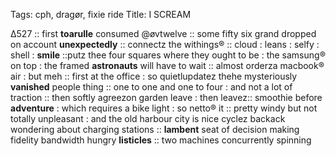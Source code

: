 Tags: cph, dragør, fixie ride
Title: I SCREAM
  
Δ527 :: first **toarulle** consumed @øvtwelve :: some fifty six grand dropped on account **unexpectedly** :: connectz the withings® :: cloud : leans : selfy : shell : **smile** ::putz thee four squares where they ought to be : the samsung® on top : the framed **astronauts** will have to wait :: almost orderza macbook® air : but meh :: first at the office : so quietlupdatez thehe mysteriously **vanished** people thing :: one to one and one to four : and not a lot of traction :: then softly agreezon garden leave : then leavez:: smoothie before **adventure** : which requires a bike light : so netto® it :: pretty windy but not totally unpleasant : and the old harbour city is nice cyclez backack wondering about charging stations :: **lambent** seat of decision making fidelity bandwidth hungry **listicles** :: two machines concurrently spinning  
<!--stackedit_data:
eyJoaXN0b3J5IjpbMTM0MTQyMTU2NV19
-->